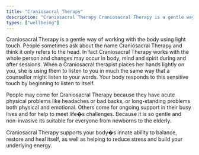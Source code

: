 ```yaml
---
title: "Craniosacral Therapy"
description: "Craniosacral Therapy Craniosacral Therapy is a gentle way of working with the body using light touch. People sometimes ask about the name Craniosacral Therapy and think it only refers to the head. In fact Craniosacral Therapy works with the whole person and changes may occur in body, mind and spirit during and after sessions."
types: ["wellbeing"]
---
```


Craniosacral Therapy is a gentle way of working with the body using light touch. People sometimes ask about the name Craniosacral Therapy and think it only refers to the head. In fact Craniosacral  Therapy works with the whole person and changes may occur in body, mind and spirit during and after sessions. When a Craniosacral therapist places her hands lightly on you, she is using them to listen to you in much the same way that a counsellor might listen to your words. Your body responds to this sensitive touch by beginning to listen to itself.

People may come for Craniosacral Therapy because they have acute physical problems like headaches or bad backs, or long-standing problems both physical and emotional. Others come for ongoing support in their busy lives and for help to meet life�s challenges. Because it is so gentle and non-invasive its suitable for everyone from newborns to the elderly.

Craniosacral Therapy supports your body�s innate ability to balance, restore and heal itself, as well as helping to reduce stress and build your underlying energy.
